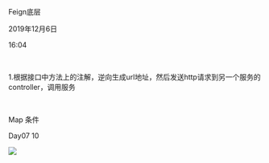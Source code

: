 Feign底层

2019年12月6日

16:04

 

1.根据接口中方法上的注解，逆向生成url地址，然后发送http请求到另一个服务的controller，调用服务

 

Map 条件

Day07 10

![](091_Feign底层_000.png)

 
